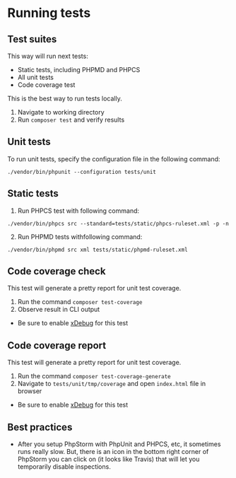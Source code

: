 # Running tests

## Test suites

This way will run next tests:

- Static tests, including PHPMD and PHPCS
- All unit tests
- Code coverage test

This is the best way to run tests locally.

1. Navigate to working directory
2. Run `composer test` and verify results

## Unit tests

To run unit tests, specify the configuration file in the following command:

```
./vendor/bin/phpunit --configuration tests/unit
```

## Static tests

1. Run PHPCS test with following command:
```
./vendor/bin/phpcs src --standard=tests/static/phpcs-ruleset.xml -p -n
```
2. Run PHPMD tests withfollowing command:
```
./vendor/bin/phpmd src xml tests/static/phpmd-ruleset.xml
```

## Code coverage check

This test will generate a pretty report for unit test coverage.

1. Run the command `composer test-coverage`
2. Observe result in CLI output
 - Be sure to enable [xDebug](http://devdocs.magento.com/guides/v2.2/cloud/howtos/debug.html) for this test

## Code coverage report

This test will generate a pretty report for unit test coverage.

1. Run the command `composer test-coverage-generate`
2. Navigate to `tests/unit/tmp/coverage` and open `index.html` file in browser
 - Be sure to enable [xDebug](http://devdocs.magento.com/guides/v2.2/cloud/howtos/debug.html) for this test

## Best practices

- After you setup PhpStorm with PhpUnit and PHPCS, etc, it sometimes runs really slow. But, there is an icon in the bottom right corner of PhpStorm you can click on (it looks like Travis) that will let you temporarily disable inspections.

